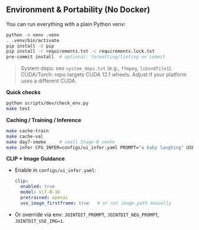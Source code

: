 
## Environment & Portability (No Docker)

You can run everything with a plain Python venv:

```bash
python -m venv .venv
. .venv/bin/activate
pip install -U pip
pip install -r requirements.txt -c requirements.lock.txt
pre-commit install  # optional: formatting/linting on commit
````

> System deps: see `system_deps.txt` (e.g., `ffmpeg`, `libsndfile1`).
> CUDA/Torch: repo targets CUDA 12.1 wheels. Adjust if your platform uses a different CUDA.

**Quick checks**

```bash
python scripts/dev/check_env.py
make test
```

**Caching / Training / Inference**

```bash
make cache-train
make cache-val
make day7-smoke     # small Stage-B smoke
make infer CFG_INFER=configs/ui_infer.yaml PROMPT="a baby laughing" USE_IMG=1
```

**CLIP + Image Guidance**

* Enable in `configs/ui_infer.yaml`:

  ```yaml
  clip:
    enabled: true
    model: ViT-B-16
    pretrained: openai
    use_image_firstframe: true   # or set image_path manually
  ```
* Or override via env: `JOINTDIT_PROMPT`, `JOINTDIT_NEG_PROMPT`, `JOINTDIT_USE_IMG=1`.